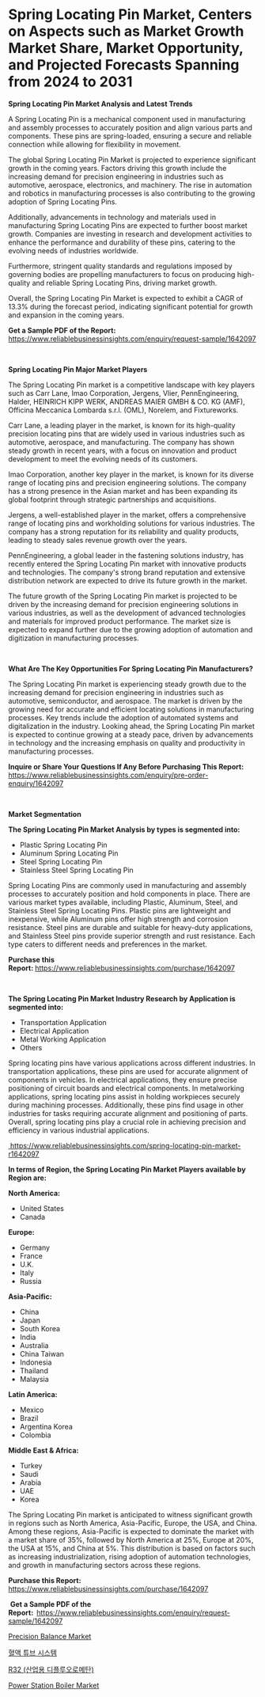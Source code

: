 <p><h1>Spring Locating Pin Market, Centers on Aspects such as Market Growth Market Share, Market Opportunity, and Projected Forecasts Spanning from 2024 to 2031</h1></p><p><strong>Spring Locating Pin Market Analysis and Latest Trends</strong></p>
<p><p>A Spring Locating Pin is a mechanical component used in manufacturing and assembly processes to accurately position and align various parts and components. These pins are spring-loaded, ensuring a secure and reliable connection while allowing for flexibility in movement.</p><p>The global Spring Locating Pin Market is projected to experience significant growth in the coming years. Factors driving this growth include the increasing demand for precision engineering in industries such as automotive, aerospace, electronics, and machinery. The rise in automation and robotics in manufacturing processes is also contributing to the growing adoption of Spring Locating Pins.</p><p>Additionally, advancements in technology and materials used in manufacturing Spring Locating Pins are expected to further boost market growth. Companies are investing in research and development activities to enhance the performance and durability of these pins, catering to the evolving needs of industries worldwide.</p><p>Furthermore, stringent quality standards and regulations imposed by governing bodies are propelling manufacturers to focus on producing high-quality and reliable Spring Locating Pins, driving market growth.</p><p>Overall, the Spring Locating Pin Market is expected to exhibit a CAGR of 13.3% during the forecast period, indicating significant potential for growth and expansion in the coming years.</p></p>
<p><strong>Get a Sample PDF of the Report:&nbsp;</strong> <a href="https://www.reliablebusinessinsights.com/enquiry/request-sample/1642097">https://www.reliablebusinessinsights.com/enquiry/request-sample/1642097</a></p>
<p>&nbsp;</p>
<p><strong>Spring Locating Pin Major Market Players</strong></p>
<p><p>The Spring Locating Pin market is a competitive landscape with key players such as Carr Lane, Imao Corporation, Jergens, Vlier, PennEngineering, Halder, HEINRICH KIPP WERK, ANDREAS MAIER GMBH & CO. KG (AMF), Officina Meccanica Lombarda s.r.l. (OML), Norelem, and Fixtureworks.</p><p>Carr Lane, a leading player in the market, is known for its high-quality precision locating pins that are widely used in various industries such as automotive, aerospace, and manufacturing. The company has shown steady growth in recent years, with a focus on innovation and product development to meet the evolving needs of its customers.</p><p>Imao Corporation, another key player in the market, is known for its diverse range of locating pins and precision engineering solutions. The company has a strong presence in the Asian market and has been expanding its global footprint through strategic partnerships and acquisitions.</p><p>Jergens, a well-established player in the market, offers a comprehensive range of locating pins and workholding solutions for various industries. The company has a strong reputation for its reliability and quality products, leading to steady sales revenue growth over the years.</p><p>PennEngineering, a global leader in the fastening solutions industry, has recently entered the Spring Locating Pin market with innovative products and technologies. The company's strong brand reputation and extensive distribution network are expected to drive its future growth in the market.</p><p>The future growth of the Spring Locating Pin market is projected to be driven by the increasing demand for precision engineering solutions in various industries, as well as the development of advanced technologies and materials for improved product performance. The market size is expected to expand further due to the growing adoption of automation and digitization in manufacturing processes.</p></p>
<p>&nbsp;</p>
<p><strong>What Are The Key Opportunities For Spring Locating Pin Manufacturers?</strong></p>
<p><p>The Spring Locating Pin market is experiencing steady growth due to the increasing demand for precision engineering in industries such as automotive, semiconductor, and aerospace. The market is driven by the growing need for accurate and efficient locating solutions in manufacturing processes. Key trends include the adoption of automated systems and digitalization in the industry. Looking ahead, the Spring Locating Pin market is expected to continue growing at a steady pace, driven by advancements in technology and the increasing emphasis on quality and productivity in manufacturing processes.</p></p>
<p><strong>Inquire or Share Your Questions If Any Before Purchasing This Report:</strong> <a href="https://www.reliablebusinessinsights.com/enquiry/pre-order-enquiry/1642097">https://www.reliablebusinessinsights.com/enquiry/pre-order-enquiry/1642097</a></p>
<p>&nbsp;</p>
<p><strong>Market Segmentation</strong></p>
<p><strong>The Spring Locating Pin Market Analysis by types is segmented into:</strong></p>
<p><ul><li>Plastic Spring Locating Pin</li><li>Aluminum Spring Locating Pin</li><li>Steel Spring Locating Pin</li><li>Stainless Steel Spring Locating Pin</li></ul></p>
<p><p>Spring Locating Pins are commonly used in manufacturing and assembly processes to accurately position and hold components in place. There are various market types available, including Plastic, Aluminum, Steel, and Stainless Steel Spring Locating Pins. Plastic pins are lightweight and inexpensive, while Aluminum pins offer high strength and corrosion resistance. Steel pins are durable and suitable for heavy-duty applications, and Stainless Steel pins provide superior strength and rust resistance. Each type caters to different needs and preferences in the market.</p></p>
<p><strong>Purchase this Report:&nbsp;</strong><a href="https://www.reliablebusinessinsights.com/purchase/1642097">https://www.reliablebusinessinsights.com/purchase/1642097</a></p>
<p>&nbsp;</p>
<p><strong>The Spring Locating Pin Market Industry Research by Application is segmented into:</strong></p>
<p><ul><li>Transportation Application</li><li>Electrical Application</li><li>Metal Working Application</li><li>Others</li></ul></p>
<p><p>Spring locating pins have various applications across different industries. In transportation applications, these pins are used for accurate alignment of components in vehicles. In electrical applications, they ensure precise positioning of circuit boards and electrical components. In metalworking applications, spring locating pins assist in holding workpieces securely during machining processes. Additionally, these pins find usage in other industries for tasks requiring accurate alignment and positioning of parts. Overall, spring locating pins play a crucial role in achieving precision and efficiency in various industrial applications.</p></p>
<p><a href="https://www.reliablebusinessinsights.com/spring-locating-pin-market-r1642097">&nbsp;https://www.reliablebusinessinsights.com/spring-locating-pin-market-r1642097</a></p>
<p><strong>In terms of Region, the Spring Locating Pin Market Players available by Region are:</strong></p>
<p>
    <p> <strong> North America: </strong>
        <ul>
            <li>United States</li>
            <li>Canada</li>
        </ul>
        </p> 
    <p> <strong> Europe: </strong>
        <ul>
            <li>Germany</li>
            <li>France</li>
            <li>U.K.</li>
            <li>Italy</li>
            <li>Russia</li>
        </ul>
        </p> 
    <p> <strong> Asia-Pacific: </strong>
        <ul>
            <li>China</li>
            <li>Japan</li>
            <li>South Korea</li>
            <li>India</li>
            <li>Australia</li>
            <li>China Taiwan</li>
            <li>Indonesia</li>
            <li>Thailand</li>
            <li>Malaysia</li>
        </ul>
        </p> 
    <p> <strong> Latin America: </strong>
        <ul>
            <li>Mexico</li>
            <li>Brazil</li>
            <li>Argentina Korea</li>
            <li>Colombia</li>
        </ul>
        </p> 
    <p> <strong> Middle East & Africa: </strong>
        <ul>
            <li>Turkey</li>
            <li>Saudi</li>
            <li>Arabia</li>
            <li>UAE</li>
            <li>Korea</li>
        </ul>
    </p>
    </p>
<p><p>The Spring Locating Pin market is anticipated to witness significant growth in regions such as North America, Asia-Pacific, Europe, the USA, and China. Among these regions, Asia-Pacific is expected to dominate the market with a market share of 35%, followed by North America at 25%, Europe at 20%, the USA at 15%, and China at 5%. This distribution is based on factors such as increasing industrialization, rising adoption of automation technologies, and growth in manufacturing sectors across these regions.</p></p>
<p><strong>Purchase this Report: </strong><a href="https://www.reliablebusinessinsights.com/purchase/1642097">https://www.reliablebusinessinsights.com/purchase/1642097</a></p>
<p>&nbsp;<strong>Get a Sample PDF of the Report:&nbsp;&nbsp;</strong><a href="https://www.reliablebusinessinsights.com/enquiry/request-sample/1642097">https://www.reliablebusinessinsights.com/enquiry/request-sample/1642097</a></p>
<p><strong></strong></p>
<p><p><a href="https://github.com/Krdamani25/Market-Research-Report-List-1/blob/main/precision-balance-market.md">Precision Balance Market</a></p><p><a href="https://github.com/PercyHagernes9778/Market-Research-Report-List-2/blob/main/2317450172300.md">혈액 튜브 시스템</a></p><p><a href="https://github.com/rsg307664904/Market-Research-Report-List-2/blob/main/1694695172299.md">R32 (산업용 디플루오로메탄)</a></p><p><a href="https://github.com/alexcrou8/Market-Research-Report-List-1/blob/main/power-station-boiler-market.md">Power Station Boiler Market</a></p></p>